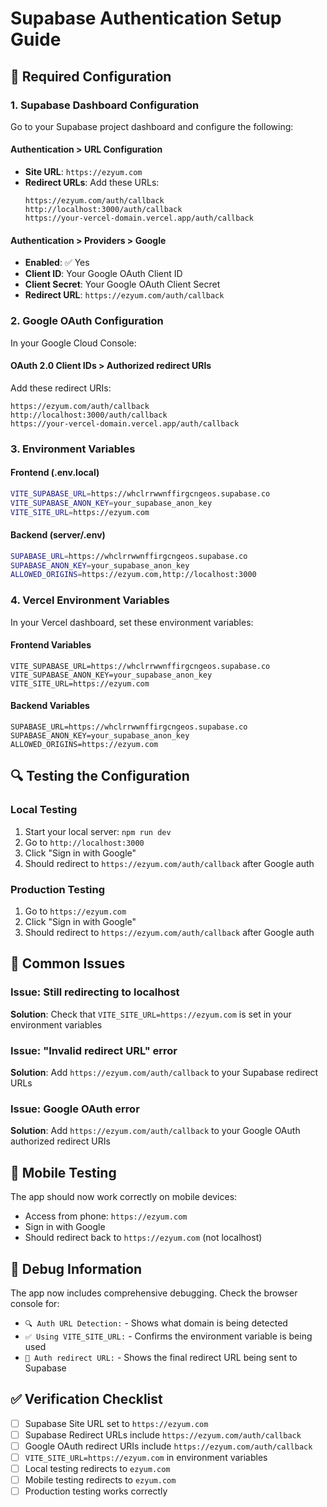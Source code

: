 # Supabase Authentication Setup Guide

## 🔧 Required Configuration

### 1. Supabase Dashboard Configuration

Go to your Supabase project dashboard and configure the following:

#### **Authentication > URL Configuration**
- **Site URL**: `https://ezyum.com`
- **Redirect URLs**: Add these URLs:
  ```
  https://ezyum.com/auth/callback
  http://localhost:3000/auth/callback
  https://your-vercel-domain.vercel.app/auth/callback
  ```

#### **Authentication > Providers > Google**
- **Enabled**: ✅ Yes
- **Client ID**: Your Google OAuth Client ID
- **Client Secret**: Your Google OAuth Client Secret
- **Redirect URL**: `https://ezyum.com/auth/callback`

### 2. Google OAuth Configuration

In your Google Cloud Console:

#### **OAuth 2.0 Client IDs > Authorized redirect URIs**
Add these redirect URIs:
```
https://ezyum.com/auth/callback
http://localhost:3000/auth/callback
https://your-vercel-domain.vercel.app/auth/callback
```

### 3. Environment Variables

#### **Frontend (.env.local)**
```bash
VITE_SUPABASE_URL=https://whclrrwwnffirgcngeos.supabase.co
VITE_SUPABASE_ANON_KEY=your_supabase_anon_key
VITE_SITE_URL=https://ezyum.com
```

#### **Backend (server/.env)**
```bash
SUPABASE_URL=https://whclrrwwnffirgcngeos.supabase.co
SUPABASE_ANON_KEY=your_supabase_anon_key
ALLOWED_ORIGINS=https://ezyum.com,http://localhost:3000
```

### 4. Vercel Environment Variables

In your Vercel dashboard, set these environment variables:

#### **Frontend Variables**
```
VITE_SUPABASE_URL=https://whclrrwwnffirgcngeos.supabase.co
VITE_SUPABASE_ANON_KEY=your_supabase_anon_key
VITE_SITE_URL=https://ezyum.com
```

#### **Backend Variables**
```
SUPABASE_URL=https://whclrrwwnffirgcngeos.supabase.co
SUPABASE_ANON_KEY=your_supabase_anon_key
ALLOWED_ORIGINS=https://ezyum.com
```

## 🔍 Testing the Configuration

### Local Testing
1. Start your local server: `npm run dev`
2. Go to `http://localhost:3000`
3. Click "Sign in with Google"
4. Should redirect to `https://ezyum.com/auth/callback` after Google auth

### Production Testing
1. Go to `https://ezyum.com`
2. Click "Sign in with Google"
3. Should redirect to `https://ezyum.com/auth/callback` after Google auth

## 🚨 Common Issues

### Issue: Still redirecting to localhost
**Solution**: Check that `VITE_SITE_URL=https://ezyum.com` is set in your environment variables

### Issue: "Invalid redirect URL" error
**Solution**: Add `https://ezyum.com/auth/callback` to your Supabase redirect URLs

### Issue: Google OAuth error
**Solution**: Add `https://ezyum.com/auth/callback` to your Google OAuth authorized redirect URIs

## 📱 Mobile Testing

The app should now work correctly on mobile devices:
- Access from phone: `https://ezyum.com`
- Sign in with Google
- Should redirect back to `https://ezyum.com` (not localhost)

## 🔧 Debug Information

The app now includes comprehensive debugging. Check the browser console for:
- `🔍 Auth URL Detection:` - Shows what domain is being detected
- `✅ Using VITE_SITE_URL:` - Confirms the environment variable is being used
- `🔐 Auth redirect URL:` - Shows the final redirect URL being sent to Supabase

## ✅ Verification Checklist

- [ ] Supabase Site URL set to `https://ezyum.com`
- [ ] Supabase Redirect URLs include `https://ezyum.com/auth/callback`
- [ ] Google OAuth redirect URIs include `https://ezyum.com/auth/callback`
- [ ] `VITE_SITE_URL=https://ezyum.com` in environment variables
- [ ] Local testing redirects to `ezyum.com`
- [ ] Mobile testing redirects to `ezyum.com`
- [ ] Production testing works correctly

